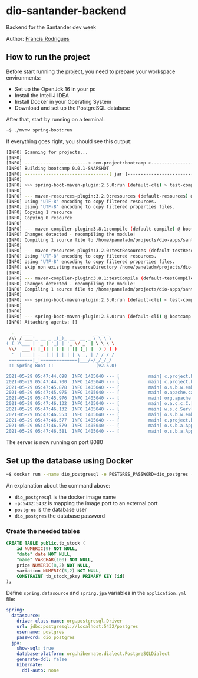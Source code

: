 # dio-santander-backend

Backend for the Santander dev week

Author: [Francis Rodrigues](https://github.com/francisrod01)

## How to run the project

Before start running the project, you need to prepare your workspace environments:

- Set up the OpenJdk 16 in your pc
- Install the IntelliJ IDEA
- Install Docker in your Operating System
- Download and set up the PostgreSQL database

After that, start by running on a terminal:

```bash
~$ ./mvnw spring-boot:run
```

If everything goes right, you should see this output:

```bash
[INFO] Scanning for projects...
[INFO]
[INFO] ------------------------< com.project:bootcamp >------------------------
[INFO] Building bootcamp 0.0.1-SNAPSHOT
[INFO] --------------------------------[ jar ]---------------------------------
[INFO]
[INFO] >>> spring-boot-maven-plugin:2.5.0:run (default-cli) > test-compile @ bootcamp >>>
[INFO]
[INFO] --- maven-resources-plugin:3.2.0:resources (default-resources) @ bootcamp ---
[INFO] Using 'UTF-8' encoding to copy filtered resources.
[INFO] Using 'UTF-8' encoding to copy filtered properties files.
[INFO] Copying 1 resource
[INFO] Copying 0 resource
[INFO]
[INFO] --- maven-compiler-plugin:3.8.1:compile (default-compile) @ bootcamp ---
[INFO] Changes detected - recompiling the module!
[INFO] Compiling 1 source file to /home/paneladm/projects/dio-apps/santander-dev-week/dio-santander-backend/target/classes
[INFO]
[INFO] --- maven-resources-plugin:3.2.0:testResources (default-testResources) @ bootcamp ---
[INFO] Using 'UTF-8' encoding to copy filtered resources.
[INFO] Using 'UTF-8' encoding to copy filtered properties files.
[INFO] skip non existing resourceDirectory /home/paneladm/projects/dio-apps/santander-dev-week/dio-santander-backend/src/test/resources
[INFO]
[INFO] --- maven-compiler-plugin:3.8.1:testCompile (default-testCompile) @ bootcamp ---
[INFO] Changes detected - recompiling the module!
[INFO] Compiling 1 source file to /home/paneladm/projects/dio-apps/santander-dev-week/dio-santander-backend/target/test-classes
[INFO]
[INFO] <<< spring-boot-maven-plugin:2.5.0:run (default-cli) < test-compile @ bootcamp <<<
[INFO]
[INFO]
[INFO] --- spring-boot-maven-plugin:2.5.0:run (default-cli) @ bootcamp ---
[INFO] Attaching agents: []

  .   ____          _            __ _ _
 /\\ / ___'_ __ _ _(_)_ __  __ _ \ \ \ \
( ( )\___ | '_ | '_| | '_ \/ _` | \ \ \ \
 \\/  ___)| |_)| | | | | || (_| |  ) ) ) )
  '  |____| .__|_| |_|_| |_\__, | / / / /
 =========|_|==============|___/=/_/_/_/
 :: Spring Boot ::                (v2.5.0)

2021-05-29 05:47:44.698  INFO 1405040 --- [           main] c.project.bootcamp.BootcampApplication   : Starting BootcampApplication using Java 11.0.4 on debian with PID 1405040 (/home/paneladm/projects/dio-apps/santander-dev-week/dio-santander-backend/target/classes started by paneladm in /home/paneladm/projects/dio-apps/santander-dev-week/dio-santander-backend)
2021-05-29 05:47:44.700  INFO 1405040 --- [           main] c.project.bootcamp.BootcampApplication   : No active profile set, falling back to default profiles: default
2021-05-29 05:47:45.878  INFO 1405040 --- [           main] o.s.b.w.embedded.tomcat.TomcatWebServer  : Tomcat initialized with port(s): 8080 (http)
2021-05-29 05:47:45.975  INFO 1405040 --- [           main] o.apache.catalina.core.StandardService   : Starting service [Tomcat]
2021-05-29 05:47:45.976  INFO 1405040 --- [           main] org.apache.catalina.core.StandardEngine  : Starting Servlet engine: [Apache Tomcat/9.0.46]
2021-05-29 05:47:46.132  INFO 1405040 --- [           main] o.a.c.c.C.[Tomcat].[localhost].[/]       : Initializing Spring embedded WebApplicationContext
2021-05-29 05:47:46.132  INFO 1405040 --- [           main] w.s.c.ServletWebServerApplicationContext : Root WebApplicationContext: initialization completed in 1319 ms
2021-05-29 05:47:46.553  INFO 1405040 --- [           main] o.s.b.w.embedded.tomcat.TomcatWebServer  : Tomcat started on port(s): 8080 (http) with context path ''
2021-05-29 05:47:46.577  INFO 1405040 --- [           main] c.project.bootcamp.BootcampApplication   : Started BootcampApplication in 2.654 seconds (JVM running for 3.304)
2021-05-29 05:47:46.579  INFO 1405040 --- [           main] o.s.b.a.ApplicationAvailabilityBean      : Application availability state LivenessState changed to CORRECT
2021-05-29 05:47:46.581  INFO 1405040 --- [           main] o.s.b.a.ApplicationAvailabilityBean      : Application availability state ReadinessState changed to ACCEPTING_TRAFFIC
```
The server is now running on port 8080

## Set up the database using Docker

```bash
~$ docker run --name dio_postgresql -e POSTGRES_PASSWORD=dio_postgres -d -p 5432:5432 postgres
```
An explanation about the command above:

- `dio_postgresql` is the docker image name
- `-p:5432:5432` is mapping the image port to an external port
- `postgres` is the database user
- `dio_postgres` the database password

### Create the needed tables

```sql
CREATE TABLE public.tb_stock (
    id NUMERIC(9) NOT NULL,
    "date" date NOT NULL,
    "name" VARCHAR(100) NOT NULL,
    price NUMERIC(8,2) NOT NULL,
    variation NUMERIC(5,2) NOT NULL,
    CONSTRAINT tb_stock_pkey PRIMARY KEY (id)
);
```

Define `spring.datasource` and `spring.jpa` variables in the `application.yml` file:

```yml
spring:
  datasource:
    driver-class-name: org.postgresql.Driver
    url: jdbc:postgresql://localhost:5432/postgres
    username: postgres
    password: dio_postgres
  jpa:
    show-sql: true
    database-platform: org.hibernate.dialect.PostgreSQLDialect
    generate-ddl: false
    hibernate:
      ddl-auto: none
```

